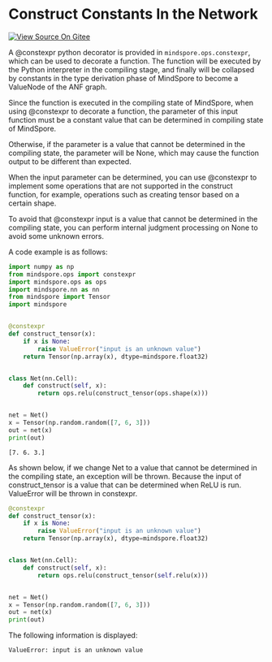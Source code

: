 # Construct Constants In the Network

[![View Source On Gitee](https://mindspore-website.obs.cn-north-4.myhuaweicloud.com/website-images/r2.1/resource/_static/logo_source_en.png)](https://gitee.com/mindspore/docs/blob/r2.1/tutorials/experts/source_en/network/constexpr.md)

A @constexpr python decorator is provided in `mindspore.ops.constexpr`, which can be used to decorate a function. The
function will be executed by the Python interpreter in the compiling stage, and finally will be collapsed by constants in the type derivation phase of MindSpore to become a ValueNode of the ANF graph.

Since the function is executed in the compiling state of MindSpore, when using @constexpr to decorate a function, the
parameter of this input function must be a constant value that can be determined in compiling state of MindSpore.

Otherwise, if the parameter is a value that cannot be determined in the compiling state, the parameter will be None, which may cause the function output to be different than expected.

When the input parameter can be determined, you can use @constexpr to implement some operations that are not supported in the construct function, for example, operations such as creating tensor based on a certain shape.

To avoid that @constexpr input is a value that cannot be determined in the compiling state, you can perform internal judgment processing on None to avoid some unknown errors.

A code example is as follows:

```python
import numpy as np
from mindspore.ops import constexpr
import mindspore.ops as ops
import mindspore.nn as nn
from mindspore import Tensor
import mindspore


@constexpr
def construct_tensor(x):
    if x is None:
        raise ValueError("input is an unknown value")
    return Tensor(np.array(x), dtype=mindspore.float32)


class Net(nn.Cell):
    def construct(self, x):
        return ops.relu(construct_tensor(ops.shape(x)))


net = Net()
x = Tensor(np.random.random([7, 6, 3]))
out = net(x)
print(out)
```

```text
[7. 6. 3.]
```

As shown below, if we change Net to a value that cannot be determined in the compiling state, an exception will be thrown. Because the input of construct_tensor is a value that can be determined when ReLU is run. ValueError will be thrown in constexpr.

```python
@constexpr
def construct_tensor(x):
    if x is None:
        raise ValueError("input is an unknown value")
    return Tensor(np.array(x), dtype=mindspore.float32)


class Net(nn.Cell):
    def construct(self, x):
        return ops.relu(construct_tensor(self.relu(x)))


net = Net()
x = Tensor(np.random.random([7, 6, 3]))
out = net(x)
print(out)
```

The following information is displayed:

```text
ValueError: input is an unknown value
```
